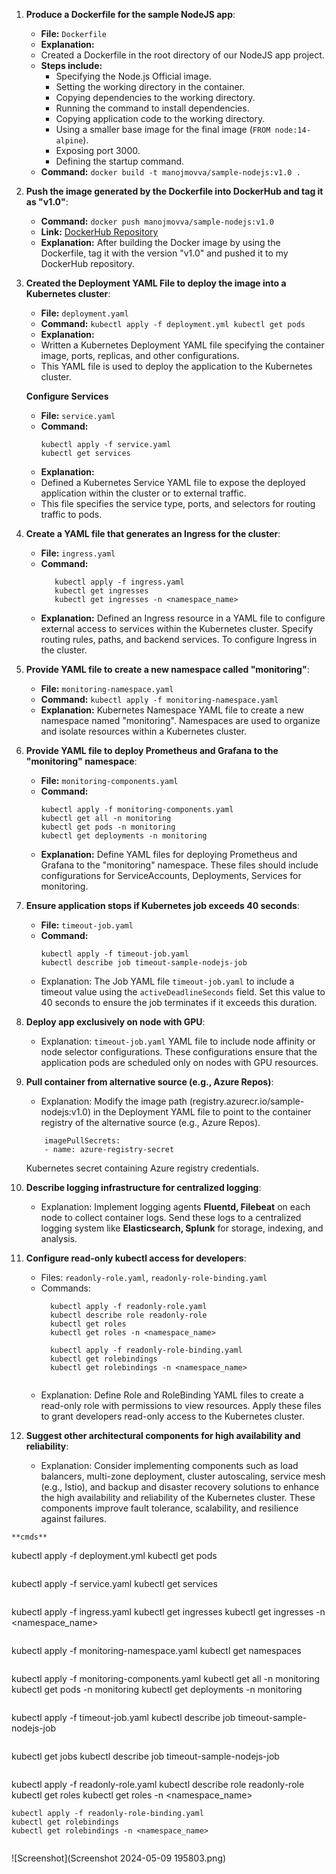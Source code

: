 1. **Produce a Dockerfile for the sample NodeJS app**:
   - **File:** `Dockerfile`
   - **Explanation:** 
   - Created a Dockerfile in the root directory of our NodeJS app project.
   - **Steps include:**
      - Specifying the Node.js Official image.
      - Setting the working directory in the container.
      - Copying dependencies to the working directory.
      - Running the command to install dependencies.
      - Copying application code to the working directory.
      - Using a smaller base image for the final image (`FROM node:14-alpine`).
      - Exposing port 3000.
      - Defining the startup command.
   - **Command:** `docker build -t manojmovva/sample-nodejs:v1.0 .`

 
2. **Push the image generated by the Dockerfile into DockerHub and tag it as "v1.0"**:
   - **Command:** `docker push manojmovva/sample-nodejs:v1.0`
   - **Link:** [DockerHub Repository](https://hub.docker.com/r/manojmovva/sample-nodejs)
   - **Explanation:** After building the Docker image by using the Dockerfile, tag it with the version "v1.0" and pushed it to my DockerHub repository.

3. **Created the Deployment YAML File to deploy the image into a Kubernetes cluster**:
   - **File:** `deployment.yaml`
   - **Command:** 
         ```
            kubectl apply -f deployment.yml
            kubectl get pods
         ```
   - **Explanation:** 
    - Written a Kubernetes Deployment YAML file specifying the container image, ports, replicas, and other configurations. 
    - This YAML file is used to deploy the application to the Kubernetes cluster.

   **Configure Services**

   - **File:** `service.yaml`
   - **Command:** 
      ```
      kubectl apply -f service.yaml
      kubectl get services
      ```
   - **Explanation:** 
   - Defined a Kubernetes Service YAML file to expose the deployed application within the cluster or to external traffic.
   - This file specifies the service type, ports, and selectors for routing traffic to pods.


4. **Create a YAML file that generates an Ingress for the cluster**:
   - **File:** `ingress.yaml`
   - **Command:** 
      ```
         kubectl apply -f ingress.yaml
         kubectl get ingresses
         kubectl get ingresses -n <namespace_name>
      ```
   - **Explanation:** Defined an Ingress resource in a YAML file to configure external access to services within the Kubernetes cluster. Specify routing rules, paths, and backend services. To configure Ingress in the cluster.

5. **Provide YAML file to create a new namespace called "monitoring"**:
   - **File:** `monitoring-namespace.yaml`
   - **Command:** `kubectl apply -f monitoring-namespace.yaml`
   - **Explanation:** Kubernetes Namespace YAML file to create a new namespace named "monitoring". Namespaces are used to organize and isolate resources within a Kubernetes cluster.

6. **Provide YAML file to deploy Prometheus and Grafana to the "monitoring" namespace**:
   - **File:** `monitoring-components.yaml`
   - **Command:** 
      ```
      kubectl apply -f monitoring-components.yaml
      kubectl get all -n monitoring
      kubectl get pods -n monitoring
      kubectl get deployments -n monitoring

      ```
   - **Explanation:** Define YAML files for deploying Prometheus and Grafana to the "monitoring" namespace. These files should include configurations for ServiceAccounts, Deployments, Services for monitoring.

7. **Ensure application stops if Kubernetes job exceeds 40 seconds**:
   - **File:** `timeout-job.yaml`
   - **Command:** 
      ```
      kubectl apply -f timeout-job.yaml
      kubectl describe job timeout-sample-nodejs-job
      ```
   - Explanation: The Job YAML file `timeout-job.yaml` to include a timeout value using the `activeDeadlineSeconds` field. Set this value to 40 seconds to ensure the job terminates if it exceeds this duration.

8. **Deploy app exclusively on node with GPU**:
   - Explanation: `timeout-job.yaml` YAML file to include node affinity or node selector configurations. These configurations ensure that the application pods are scheduled only on nodes with GPU resources.

9. **Pull container from alternative source (e.g., Azure Repos)**:
   - Explanation: Modify the image path (registry.azurecr.io/sample-nodejs:v1.0) in the Deployment YAML file to point to the container registry of the alternative source (e.g., Azure Repos). 
   ``` 
       imagePullSecrets: 
       - name: azure-registry-secret
   ```
    Kubernetes secret containing Azure registry credentials.

10. **Describe logging infrastructure for centralized logging**:
    - Explanation: Implement logging agents **Fluentd, Filebeat** on each node to collect container logs. Send these logs to a centralized logging system like **Elasticsearch, Splunk** for storage, indexing, and analysis.

11. **Configure read-only kubectl access for developers**:
    - Files: `readonly-role.yaml`, `readonly-role-binding.yaml`
    - Commands: 
       ```
         kubectl apply -f readonly-role.yaml
         kubectl describe role readonly-role
         kubectl get roles
         kubectl get roles -n <namespace_name>

         kubectl apply -f readonly-role-binding.yaml
         kubectl get rolebindings
         kubectl get rolebindings -n <namespace_name>


       ```
    - Explanation: Define Role and RoleBinding YAML files to create a read-only role with permissions to view resources. Apply these files to grant developers read-only access to the Kubernetes cluster.

12. **Suggest other architectural components for high availability and reliability**:
    - Explanation: Consider implementing components such as load balancers, multi-zone deployment, cluster autoscaling, service mesh (e.g., Istio), and backup and disaster recovery solutions to enhance the high availability and reliability of the Kubernetes cluster. These components improve fault tolerance, scalability, and resilience against failures.


```
**cmds**
```
kubectl apply -f deployment.yml
kubectl get pods
```

```
kubectl apply -f service.yaml
kubectl get services
```
```
kubectl apply -f ingress.yaml
kubectl get ingresses
kubectl get ingresses -n <namespace_name>

```

```
kubectl apply -f monitoring-namespace.yaml
kubectl get namespaces
```

```
kubectl apply -f monitoring-components.yaml
kubectl get all -n monitoring
kubectl get pods -n monitoring
kubectl get deployments -n monitoring

```
```
kubectl apply -f timeout-job.yaml
kubectl describe job timeout-sample-nodejs-job
```
```
kubectl get jobs
kubectl describe job timeout-sample-nodejs-job
```
```
kubectl apply -f readonly-role.yaml
kubectl describe role readonly-role
kubectl get roles
kubectl get roles -n <namespace_name>

```
kubectl apply -f readonly-role-binding.yaml
kubectl get rolebindings
kubectl get rolebindings -n <namespace_name>


```

![Screenshot](Screenshot 2024-05-09 195803.png)

